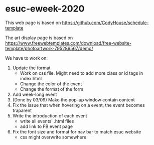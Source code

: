 # esuc-eweek-2020
This web page is based on https://github.com/CodyHouse/schedule-template

The art display page is based on https://www.freewebtemplates.com/download/free-website-template/photoartwork-795289567/demo/

We have to work on:
1. Update the format
   - Work on css file. Might need to add more class or id tags in index.html
   - Change the color of the event
   - Change the format of the form
2. Add week-long event
3. (Done by 03/09) ~~Make the pop-up window contain content~~
4. Fix the issue that when hovering on a event, the event becomes traparent
5. Write the introduction of each event
   - write all events' .html files
   - add link to FB event page
6. Fix the font size and format for nav bar to match esuc website
   - css might overwrite somewhere

